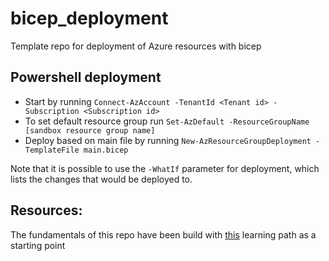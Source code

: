 # bicep_deployment
Template repo for deployment of Azure resources with bicep


## Powershell deployment
* Start by running `Connect-AzAccount -TenantId <Tenant id> -Subscription <Subscription id>` 
* To set default resource group run `Set-AzDefault -ResourceGroupName [sandbox resource group name]` 
* Deploy based on main file by running `New-AzResourceGroupDeployment -TemplateFile main.bicep`

Note that it is possible to use the `-WhatIf` parameter for deployment, which lists the changes that would be deployed to.



## Resources:
The fundamentals of this repo have been build with [this](https://learn.microsoft.com/en-us/training/paths/fundamentals-bicep/) learning path as a starting point
